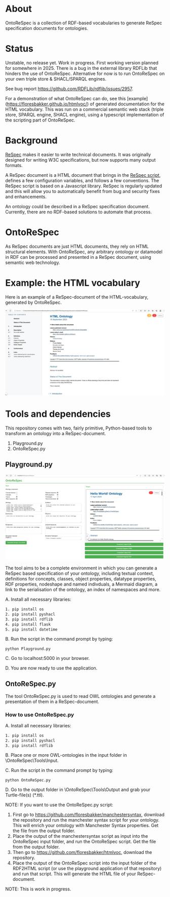 # About

OntoReSpec is a collection of RDF-based vocabularies to generate ReSpec specification documents for ontologies.

# Status

Unstable, no release yet. Work in progress. First working version planned for somewhere in 2025. There is a bug in the external library RDFLib that hinders the use of OntoReSpec. Alternative for now is to run OntoReSpec on your own triple store & SHACL/SPARQL engines.

See bug report https://github.com/RDFLib/rdflib/issues/2957.

For a demonstration of what OntoReSpec can do, see this [example] (https://floresbakker.github.io/htmlvoc/) of generated documentation for the HTML vocabulary. This was run on a commercial semantic web stack (triple store, SPARQL engine, SHACL engine), using a typescript implementation of the scripting part of OntoReSpec.

# Background

[ReSpec](https://respec.org/docs/) makes it easier to write technical documents. It was originally designed for writing W3C specifications, but now supports many output formats.

A ReSpec document is a HTML document that brings in the [ReSpec script](https://github.com/w3c/respec), defines a few configuration variables, and follows a few conventions. The ReSpec script is based on a Javascript library. ReSpec is regularly updated and this will allow you to automatically benefit from bug and security fixes and enhancements.

An ontology could be described in a ReSpec specification document. Currently, there are no RDF-based solutions to automate that process.

# OntoReSpec

As ReSpec documents are just HTML documents, they rely on HTML structural elements. With OntoReSpec, any arbitrary ontology or datamodel in RDF can be processed and presented in a ReSpec document, using semantic web technology.

# Example: the HTML vocabulary

Here is an example of a ReSpec-document of the HTML-vocabulary, generated by OntoReSpec. 

![An example of an Respec-document](/Examples/ExampleReSpec-HTMLDocument.JPG)

# Tools and dependencies

This repository comes with two, fairly primitive, Python-based tools to transform an ontology into a ReSpec-document.

1. Playground.py
2. OntoReSpec.py


## Playground.py

![An example of the OntoReSpec playground](/Examples/Playground.JPG)

The tool aims to be a complete environment in which you can generate a ReSpec based specification of your ontology, including textual context, definitions for concepts, classes, object properties, datatype properties, RDF properties, nodeshape and named indivduals, a Mermaid diagram, a link to the serialisation of the ontology, an index of namespaces and more.

A. Install all necessary libraries:

    1. pip install os
    2. pip install pyshacl
    3. pip install rdflib
    4. pip install flask
    5. pip install datetime
    
B. Run the script in the command prompt by typing: 

```
python Playground.py
```

C. Go to localhost:5000 in your browser. 

D. You are now ready to use the application. 


## OntoReSpec.py

The tool OntoReSpec.py is used to read OWL ontologies and generate a presentation of them in a ReSpec-document.

### How to use OntoReSpec.py

A. Install all necessary libraries:

    1. pip install os
    2. pip install pyshacl
    3. pip install rdflib

B. Place one or more OWL-ontologies in the input folder in \OntoReSpec\Tools\Input. 

C. Run the script in the command prompt by typing: 

```
python OntoReSpec.py
```

D. Go to the output folder in \OntoReSpec\Tools\Output and grab your Turtle-file(s) (*.ttl). 

NOTE: If you want to use the OntoReSpec.py script:
1.  First go to https://github.com/floresbakker/manchestersyntax, download the repository and run the manchester syntax script for your ontology. This will enrich your ontology with Manchester Syntax properties. Get the file from the output folder. 
2. Place the output of the manchestersyntax script as input into the OntoReSpec input folder, and run the OntoReSpec script. Get the file from the output folder.
3. Then go to https://github.com/floresbakker/htmlvoc, download the repository.
4. Place the output of the OntoReSpec script into the input folder of the RDF2HTML script (or use the playground application of that repository) and run that script. This will generate the HTML file of your ReSpec-document.

NOTE: This is work in progress. 